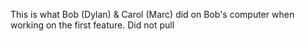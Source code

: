 This is what Bob (Dylan) & Carol (Marc) did on Bob's computer when working on the first feature. Did not pull 
